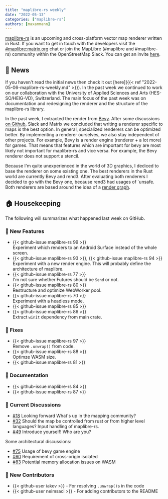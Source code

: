 ```yaml
---
title: "maplibre-rs weekly"
date: "2022-05-13"
categories: ["maplibre-rs"]
authors: [maxammann]
---
```


[maplibre-rs](https://github.com/maplibre/maplibre-rs) is an upcoming and cross-platform vector map renderer written in Rust. If you want to get in touch with the developers visit the [#maplibre:matrix.org](https://matrix.to/#/#mapr:matrix.org) chat or join the MapLibre (#maplibre and #maplibre-rs) community within the OpenStreetMap Slack. You can get an invite [here](https://slack.openstreetmap.us).

## 📰 News

If you haven't read the initial news then check it out [here]({{< ref "2022-05-06-maplibre-rs-weekly.md" >}}).
In the past week we continued to work on our collaboration with the University of Applied Sciences and Arts (HES-SO/HEIG-VD), Switzerland.
The main focus of the past week was on documentation and redesigning the renderer and the structure of the maplibre-rs library.

In the past week, I extracted the render from [Bevy](https://bevyengine.org/). After some discussions [on Github](https://github.com/maplibre/maplibre-rs/discussions/75), Slack and Matrix we concluded that writing a renderer specific to maps is the best option. In general, specialized renderers can be optimized better. By implementing a renderer ourselves, we also stay independent of other projects. For example, Bevy is a render engine (renderer + a lot more) for games. That means that features which are important for bevy are most likely not important for maplibre-rs and vice versa. For example, the Bevy renderer does not support a stencil.

Because I'm quite unexperienced in the world of 3D graphics, I dediced to base the renderer on some existing one. The best renderers in the Rust world are currently Bevy and rend3. After evaluating both renderers I decided to go with the Bevy one, because rend3 had usages of `unsafe. Both renderers are based around the idea of a [render graph](https://logins.github.io/graphics/2021/05/31/RenderGraphs.html).

## 🏠 Housekeeping

The following will summarizes what happened last week on GitHub.

### 🎁 New Features

- {{< github-issue maplibre-rs 99 >}}<br>
  Experiment which renders to an Android Surface instead of the whole screen.
- {{< github-issue maplibre-rs 93 >}}, {{< github-issue maplibre-rs 94 >}}<br>
  Experiment with a new render engine. This will probably define the architecture of maplibre.
- {{< github-issue maplibre-rs 77 >}}<br>
  I'm not sure whether Futures should be `Send` or not.
- {{< github-issue maplibre-rs 80 >}}<br>
  Restructure and optimize WebWorker pool.
- {{< github-issue maplibre-rs 70 >}}<br>
  Experiment with a headless mode.
- {{< github-issue maplibre-rs 85 >}}<br>
- {{< github-issue maplibre-rs 86 >}}<br>
  Extract `winit` dependency from main crate.

### 🔧 Fixes

- {{< github-issue maplibre-rs 97 >}}<br>
  Remove `.unwrap()` from code.
- {{< github-issue maplibre-rs 88 >}}<br>
  Optimze WASM size.
- {{< github-issue maplibre-rs 81 >}}

### 📄 Documentation

- {{< github-issue maplibre-rs 84 >}}
- {{< github-issue maplibre-rs 87 >}}

### 🧵 Current Discussions

- [#18](https://github.com/maplibre/maplibre-rs/discussions/18) Looking forward
  What's up in the mapping community?
- [#32](https://github.com/maplibre/maplibre-rs/discussions/32) Should the map be controlled from rust or from higher level languages?
  Input handling of maplibre-rs.
- [#49](https://github.com/maplibre/maplibre-rs/discussions/49) Introduce yourself!
  Who are you?

Some architectural discussions:

- [#75](https://github.com/maplibre/maplibre-rs/discussions/75) Usage of bevy game engine
- [#60](https://github.com/maplibre/maplibre-rs/discussions/60) Requirement of cross-origin isolated
- [#83](https://github.com/maplibre/maplibre-rs/discussions/83) Potential memory allocation issues on WASM

### 👋 New Contributors

- {{< github-user iakev >}} - For resolving `.unwrap()`s in the code
- {{< github-user neimsaci >}} - For adding contributors to the README

